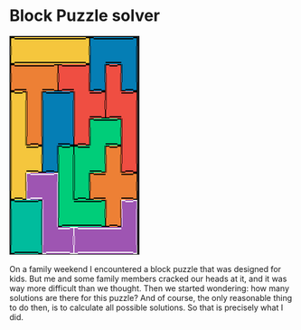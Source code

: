 # Block Puzzle solver

![a solution](a_solution.png)

On a family weekend I encountered a block puzzle that was designed for kids.
But me and some family members cracked our heads at it, and it was way more difficult than we thought.
Then we started wondering: how many solutions are there for this puzzle?
And of course, the only reasonable thing to do then, is to calculate all possible solutions.
So that is precisely what I did.
